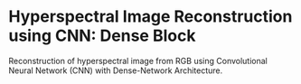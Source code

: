 # Hyperspectral Image Reconstruction using CNN: Dense Block
Reconstruction of hyperspectral image from RGB using Convolutional Neural Network (CNN) with Dense-Network Architecture.
